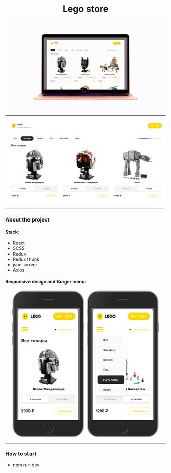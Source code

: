 # <center>Lego store</center>

<p align="center"> <img  src="src/assets/img/start1.gif"></p>

---

<p align="center"> <img  src="src/assets/img/war.png"></p>

---

### About the project

#### Stack:
- React
- SCSS
- Redux
- Redux thunk
- json-server
- Axios

#### Responsive design and Burger menu:

<p align="center">
  <img style="width:230px;" src="src/assets/img/iphone2.png" />
  <img style="width:230px;" src="src/assets/img/iphone1.png" /> 
</p>

---

### How to start 
- npm run dev



